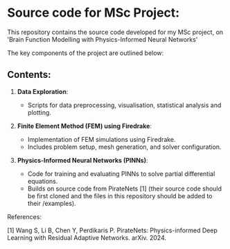 # Source code for MSc Project:

This repository contains the source code developed for my MSc project, on 'Brain Function Modelling with Physics-Informed Neural Networks'

The key components of the project are outlined below:

## Contents:
1. **Data Exploration**:
   - Scripts for data preprocessing, visualisation, statistical analysis and plotting.
   
2. **Finite Element Method (FEM) using Firedrake**:
   - Implementation of FEM simulations using Firedrake.
   - Includes problem setup, mesh generation, and solver configuration.

3. **Physics-Informed Neural Networks (PINNs)**:
   - Code for training and evaluating PINNs to solve partial differential equations.
   - Builds on source code from PirateNets [1] (their source code should be first cloned and the files in this repository should be added to their /examples).

References: 

[1] Wang S, Li B, Chen Y, Perdikaris P. PirateNets: Physics-informed Deep Learning with Residual Adaptive Networks. arXiv. 2024.
